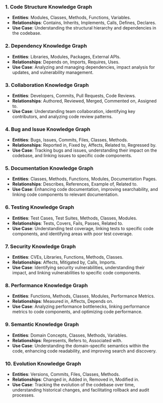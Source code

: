

### 1. **Code Structure Knowledge Graph**
   - **Entities**: Modules, Classes, Methods, Functions, Variables.
   - **Relationships**: Contains, Inherits, Implements, Calls, Defines, Declares.
   - **Use Case**: Understanding the structural hierarchy and dependencies in the codebase.

### 2. **Dependency Knowledge Graph**
   - **Entities**: Libraries, Modules, Packages, External APIs.
   - **Relationships**: Depends on, Imports, Requires, Uses.
   - **Use Case**: Analyzing and managing dependencies, impact analysis for updates, and vulnerability management.

### 3. **Collaboration Knowledge Graph**
   - **Entities**: Developers, Commits, Pull Requests, Code Reviews.
   - **Relationships**: Authored, Reviewed, Merged, Commented on, Assigned to.
   - **Use Case**: Understanding team collaboration, identifying key contributors, and analyzing code review patterns.

### 4. **Bug and Issue Knowledge Graph**
   - **Entities**: Bugs, Issues, Commits, Files, Classes, Methods.
   - **Relationships**: Reported in, Fixed by, Affects, Related to, Regressed by.
   - **Use Case**: Tracking bugs and issues, understanding their impact on the codebase, and linking issues to specific code components.

### 5. **Documentation Knowledge Graph**
   - **Entities**: Classes, Methods, Functions, Modules, Documentation Pages.
   - **Relationships**: Describes, References, Example of, Related to.
   - **Use Case**: Enhancing code documentation, improving searchability, and linking code components to relevant documentation.

### 6. **Testing Knowledge Graph**
   - **Entities**: Test Cases, Test Suites, Methods, Classes, Modules.
   - **Relationships**: Tests, Covers, Fails, Passes, Related to.
   - **Use Case**: Understanding test coverage, linking tests to specific code components, and identifying areas with poor test coverage.

### 7. **Security Knowledge Graph**
   - **Entities**: CVEs, Libraries, Functions, Methods, Classes.
   - **Relationships**: Affects, Mitigated by, Calls, Imports.
   - **Use Case**: Identifying security vulnerabilities, understanding their impact, and linking vulnerabilities to specific code components.

### 8. **Performance Knowledge Graph**
   - **Entities**: Functions, Methods, Classes, Modules, Performance Metrics.
   - **Relationships**: Measured in, Affects, Depends on.
   - **Use Case**: Analyzing performance bottlenecks, linking performance metrics to code components, and optimizing code performance.

### 9. **Semantic Knowledge Graph**
   - **Entities**: Domain Concepts, Classes, Methods, Variables.
   - **Relationships**: Represents, Refers to, Associated with.
   - **Use Case**: Understanding the domain-specific semantics within the code, enhancing code readability, and improving search and discovery.

### 10. **Evolution Knowledge Graph**
   - **Entities**: Versions, Commits, Files, Classes, Methods.
   - **Relationships**: Changed in, Added in, Removed in, Modified in.
   - **Use Case**: Tracking the evolution of the codebase over time, understanding historical changes, and facilitating rollback and audit processes.

